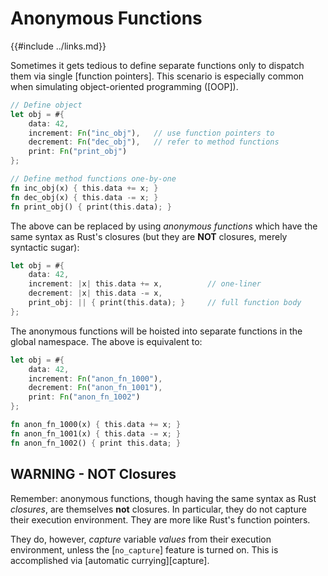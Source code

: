 Anonymous Functions
===================

{{#include ../links.md}}

Sometimes it gets tedious to define separate functions only to dispatch them via single [function pointers].
This scenario is especially common when simulating object-oriented programming ([OOP]).

```rust
// Define object
let obj = #{
    data: 42,
    increment: Fn("inc_obj"),   // use function pointers to
    decrement: Fn("dec_obj"),   // refer to method functions
    print: Fn("print_obj")
};

// Define method functions one-by-one
fn inc_obj(x) { this.data += x; }
fn dec_obj(x) { this.data -= x; }
fn print_obj() { print(this.data); }
```

The above can be replaced by using _anonymous functions_ which have the same syntax as Rust's closures
(but they are **NOT** closures, merely syntactic sugar):

```rust
let obj = #{
    data: 42,
    increment: |x| this.data += x,          // one-liner
    decrement: |x| this.data -= x,
    print_obj: || { print(this.data); }     // full function body
};
```

The anonymous functions will be hoisted into separate functions in the global namespace.
The above is equivalent to:

```rust
let obj = #{
    data: 42,
    increment: Fn("anon_fn_1000"),
    decrement: Fn("anon_fn_1001"),
    print: Fn("anon_fn_1002")
};

fn anon_fn_1000(x) { this.data += x; }
fn anon_fn_1001(x) { this.data -= x; }
fn anon_fn_1002() { print this.data; }
```


WARNING - NOT Closures
----------------------

Remember: anonymous functions, though having the same syntax as Rust _closures_, are themselves
**not** closures.  In particular, they do not capture their execution environment.  They are more like
Rust's function pointers.

They do, however, _capture_ variable _values_ from their execution environment, unless the [`no_capture`]
feature is turned on.  This is accomplished via [automatic currying][capture].
